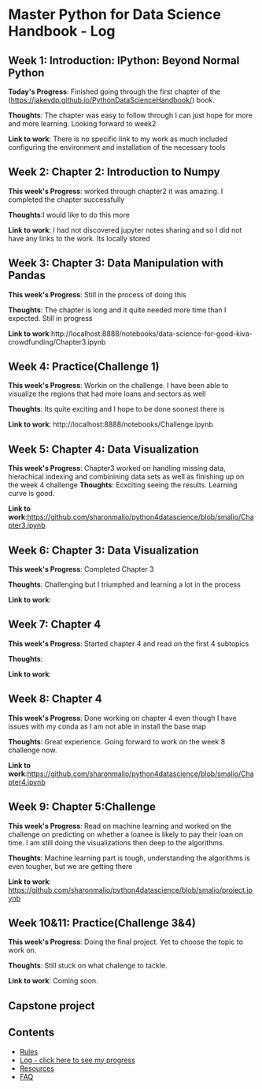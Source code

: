 # Master Python for Data Science Handbook - Log

## Week 1: Introduction: IPython: Beyond Normal Python

**Today's Progress**: Finished going through the first chapter of the (https://jakevdp.github.io/PythonDataScienceHandbook/) book.

**Thoughts**: The chapter was easy to follow through I can just hope for more and more learning. Looking forward to week2

**Link to work**: There is no specific link to my work as much included configuring the environment and installation of the necessary tools

## Week 2: Chapter 2: Introduction to Numpy

**This week's Progress**: worked through chapter2 it was amazing. I completed the chapter successfully

**Thoughts**:I would like to do this more

**Link to work**: I had not discovered jupyter notes sharing and so I did not have any links to the work. Its locally stored

## Week 3: Chapter 3: Data Manipulation with Pandas

**This week's Progress**: Still in the process of doing this

**Thoughts**: The chapter is long and it quite needed more time than I expected. Still in progress

**Link to work**:http://localhost:8888/notebooks/data-science-for-good-kiva-crowdfunding/Chapter3.ipynb

## Week 4: Practice(Challenge 1)

**This week's Progress**: Workin on the challenge. I have been able to visualize the regions that had more loans and sectors as well

**Thoughts**: Its quite exciting and I hope to be done soonest there is

**Link to work**: http://localhost:8888/notebooks/Challenge.ipynb

## Week 5: Chapter 4: Data Visualization

**This week's Progress**: Chapter3 worked on handling missing data, hierachical indexing and combinining data sets as well as finishing up on the week 4 challenge
**Thoughts**: Ecxciting seeing the results. Learning curve is good.

**Link to work**:https://github.com/sharonmalio/python4datascience/blob/smalio/Chapter3.ipynb

## Week 6: Chapter 3: Data Visualization

**This week's Progress**:  Completed Chapter 3

**Thoughts**: Challenging but I triumphed and learning a lot in the process

**Link to work**:

## Week 7: Chapter 4

**This week's Progress**: Started chapter 4 and read on the first 4 subtopics

**Thoughts**:

**Link to work**:

## Week 8: Chapter 4
**This week's Progress**: Done working on chapter 4 even though I have issues with my conda as I am not able in install the base map

**Thoughts**: Great experience. Going forward to work on the week 8 challenge now.

**Link to work**:https://github.com/sharonmalio/python4datascience/blob/smalio/Chapter4.ipynb

## Week 9: Chapter 5:Challenge

**This week's Progress**: Read on machine learning and worked on the challenge on predicting on whether a loanee is likely to pay their loan on time. I am still doing the visualizations then deep to the algorithms.

**Thoughts**: Machine learning part is tough, understanding the algorithms is even tougher, but we are getting there

**Link to work**: https://github.com/sharonmalio/python4datascience/blob/smalio/project.ipynb 


## Week 10&11: Practice(Challenge 3&4)

**This week's Progress**: Doing the final project. Yet to choose the topic to work on. 

**Thoughts**: Still stuck on what chalenge to tackle.

**Link to work**: Coming soon.
## Capstone project


## Contents
* [Rules](https://github.com/Python-4-DS/Python4ds_cohort-1/blob/master/rules.md)
* [Log - click here to see my progress](https://github.com/Python-4-DS/Python4ds_cohort-1/blob/master/log.md)
* [Resources](https://github.com/Python-4-DS/Python4ds_cohort-1/blob/master/resources.md)
* [FAQ](https://github.com/Python-4-DS/Python4ds_cohort-1/blob/master/FAQ.md)
